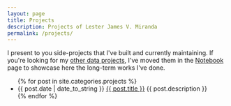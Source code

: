 ```yaml
---
layout: page
title: Projects
description: Projects of Lester James V. Miranda
permalink: /projects/
---
```


I present to you side-projects that I've built and currently maintaining.
If you're looking for my [other data projects](/tag/data%20project/),
I've moved them in the [Notebook](/notebook/) page to showcase here the
long-term works I've done.

<div class="projects-home">
  <ul class="posts">
    {% for post in site.categories.projects %}
      <li>
        <span class="post-date">{{ post.date | date_to_string }}</span>
        <a class="post-link" href="{{ post.url | prepend: site.baseurl }}">{{ post.title }}</a>
        {{ post.description }}
      </li>
    {% endfor %}
  </ul>
</div>